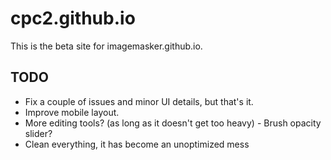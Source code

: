 # cpc2.github.io

This is the beta site for imagemasker.github.io. 

## TODO

* Fix a couple of issues and minor UI details, but that's it. 
* Improve mobile layout.
* More editing tools? (as long as it doesn't get too heavy) - Brush opacity slider?
* Clean everything, it has become an unoptimized mess
